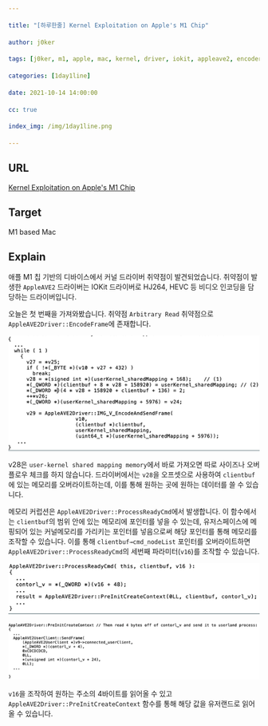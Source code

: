 ```yaml
---

title: "[하루한줄] Kernel Exploitation on Apple's M1 Chip"

author: j0ker

tags: [j0ker, m1, apple, mac, kernel, driver, iokit, appleave2, encoder] 

categories: [1day1line] 

date: 2021-10-14 14:00:00 

cc: true

index_img: /img/1day1line.png

---
```


## URL

[Kernel Exploitation on Apple's M1 Chip]( https://github.com/ZecOps/public/blob/master/CVE-2021-30714/obts4_keynote.pdf)

## Target

M1 based Mac

## Explain

애플 M1 칩 기반의 디바이스에서 커널 드라이버 취약점이 발견되었습니다. 취약점이 발생한 `AppleAVE2` 드라이버는 IOKit 드라이버로 HJ264, HEVC 등 비디오 인코딩을 담당하는 드라이버입니다.

오늘은 첫 번째을 가져와봤습니다. 취약점 `Arbitrary Read` 취약점으로  `AppleAVE2Driver::EncodeFrame`에 존재합니다.

![](2021-10-14/1.png)

v28은 `user-kernel shared mapping memory`에서 바로 가져오면 따로 사이즈나 오버플로우 체크를 하지 않습니다. 드라이버에서는 `v28`을 오프셋으로 사용하여 `clientbuf`에 있는 메모리를 오버라이트하는데, 이를 통해 원하는 곳에 원하는 데이터를 쓸 수 있습니다.

메모리 커럽션은 `AppleAVE2Driver::ProcessReadyCmd`에서 발생합니다. 이 함수에서는 `clientbuf`의 범위 안에 있는 메모리에 포인터를 넣을 수 있는데, 유저스페이스에 메핑되어 있는 커널메모리를 가리키는 포인터를 넣음으로써 해당 포인터를 통해 메모리를 조작할 수 있습니다. 이를 통해 `clientbuf→cmd_nodeList` 포인터를 오버라이트하면 `AppleAVE2Driver::ProcessReadyCmd`의 세번째 파라미터(`v16`)를 조작할 수 있습니다.

![](2021-10-14/2.png)

![](2021-10-14/3.png)

`v16`을 조작하여 원하는 주소의 4바이트를 읽어올 수 있고 `AppleAVE2Driver::PreInitCreateContext` 함수를 통해 해당 값을 유저랜드로 읽어올 수 있습니다.

